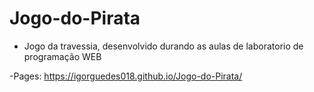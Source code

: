 # Jogo-do-Pirata

- Jogo da travessia, desenvolvido durando as aulas de laboratorio de programação WEB

-Pages: https://igorguedes018.github.io/Jogo-do-Pirata/
